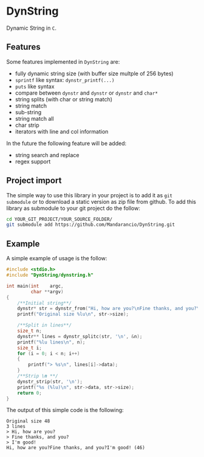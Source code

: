 # DynString
Dynamic String in `C`.

## Features

Some features implemented in `DynString` are:

  * fully dynamic string size (with buffer size multple of 256 bytes)
  * `sprintf` like syntax: `dynstr_printf(...)`
  * `puts` like syntax
  * compare between `dynstr` and `dynstr` or `dynstr` and `char*`
  * string splits (with char or string match)
  * string match
  * sub-string
  * string match all
  * char strip
  * iterators with line and col information 
  
In the  future the following feature will be added:

  * string search and replace
  * regex support

## Project import

The simple way to use this library in your project is to add it as `git submodule` or to download a static version as zip file from github.
To add this library as submodule to your git project do the follow:

```bash
cd YOUR_GIT_PROJECT/YOUR_SOURCE_FOLDER/
git submodule add https://github.com/Mandarancio/DynString.git
```

## Example

A simple example of usage is the follow:

```c
#include <stdio.h>
#include "DynString/dynstring.h"

int main(int    argc,
         char **argv)
{
	/**Initial string**/
	dynstr* str = dynstr_from("Hi, how are you?\nFine thanks, and you?\nI'm good!");
	printf("Original size %lu\n", str->size);

	/**Split in lines**/
	size_t n;
	dynstr** lines = dynstr_splitc(str, '\n', &n);
	printf("%lu lines\n", n);
	size_t i;
	for (i = 0; i < n; i++)
	{
    	printf("> %s\n", lines[i]->data);
	}
	/**Strip \n **/
	dynstr_strip(str, '\n');
	printf("%s (%lu)\n", str->data, str->size);
	return 0;
}
```

The output of this simple code is the following:

```
Original size 48
3 lines
> Hi, how are you?
> Fine thanks, and you?
> I'm good!
Hi, how are you?Fine thanks, and you?I'm good! (46)

```
